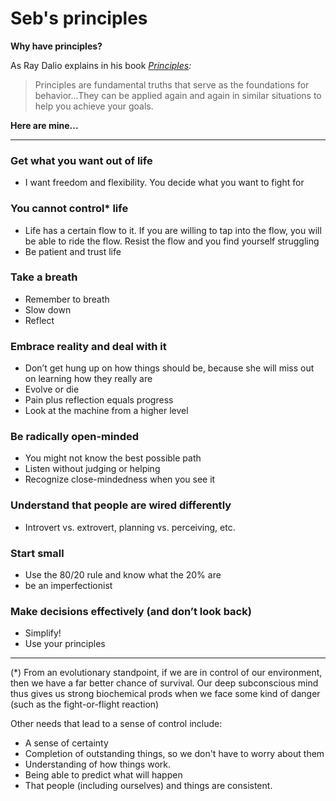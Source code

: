 # Seb's principles

**Why have principles?**

As Ray Dalio explains in his book *[Principles](http://principles.com):*

> Principles are fundamental truths that serve as the foundations for behavior…They can be applied again and again in similar situations to help you achieve your goals.



**Here are mine...**

------

### Get what you want out of life

- I want freedom and flexibility. You decide what you want to fight for

### You cannot control* life

- Life has a certain flow to it. If you are willing to tap into the flow, you will be able to ride the flow. Resist the flow and you find yourself struggling
- Be patient and trust life

### Take a breath

- Remember to breath
- Slow down
- Reflect

### Embrace reality and deal with it

- Don’t get hung up on how things should be, because she will miss out on learning how they really are
- Evolve or die
- Pain plus reflection equals progress
- Look at the machine from a higher level

### Be radically open-minded

- You might not know the best possible path
- Listen without judging or helping
- Recognize close-mindedness when you see it

### Understand that people are wired differently

- Introvert vs. extrovert, planning vs. perceiving, etc.

### Start small

- Use the 80/20 rule and know what the 20% are
- be an imperfectionist

### Make decisions effectively (and don’t look back)

- Simplify!
- Use your principles 





---

(*) From an evolutionary standpoint, if we are in control of our environment, then we have a far better chance of survival. Our deep subconscious mind thus gives us strong biochemical prods when we face some kind of danger (such as the fight-or-flight reaction) 

Other needs that lead to a sense of control include:

- A sense of certainty
- Completion of outstanding things, so we don't have to worry about them
- Understanding of how things work.
- Being able to predict what will happen
- That people (including ourselves) and things are consistent.